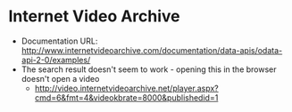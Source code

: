 # Internet Video Archive

 - Documentation URL: http://www.internetvideoarchive.com/documentation/data-apis/odata-api-2-0/examples/
 - The search result doesn't seem to work - opening this in the browser doesn't open a video
 	- http://video.internetvideoarchive.net/player.aspx?cmd=6&fmt=4&videokbrate=8000&publishedid=1
 	 